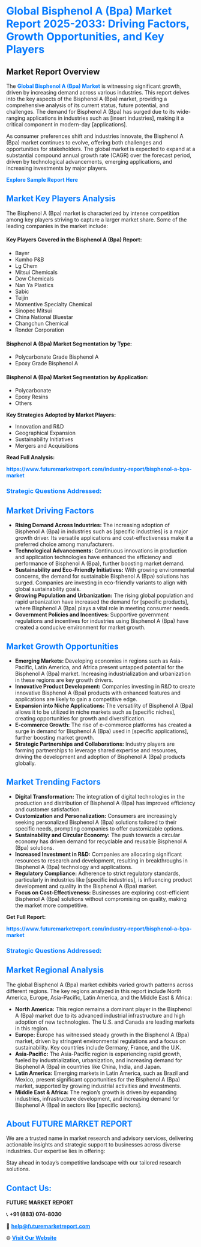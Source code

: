 <h1 style="color: #007BFF;">Global Bisphenol A (Bpa) Market Report 2025-2033: Driving Factors, Growth Opportunities, and Key Players</h1>

<section id="overview">
<h2>Market Report Overview</h2>
<p>The <a href="https://www.futuremarketreport.com/industry-report/bisphenol-a-bpa-market" style="color: #007BFF; text-decoration: none;"><strong>Global Bisphenol A (Bpa) Market</strong></a> is witnessing significant growth, driven by increasing demand across various industries. This report delves into the key aspects of the Bisphenol A (Bpa) market, providing a comprehensive analysis of its current status, future potential, and challenges. The demand for Bisphenol A (Bpa) has surged due to its wide-ranging applications in industries such as [insert industries], making it a critical component in modern-day [applications].</p>
<p>As consumer preferences shift and industries innovate, the Bisphenol A (Bpa) market continues to evolve, offering both challenges and opportunities for stakeholders. The global market is expected to expand at a substantial compound annual growth rate (CAGR) over the forecast period, driven by technological advancements, emerging applications, and increasing investments by major players.</p>
</section>

<section id="overview">
<p><a href="https://www.futuremarketreport.com/request-sample/reportId=29782" style="color: #007BFF; text-decoration: none;"><strong>Explore Sample Report Here</strong></a></p>
</section>

<section id="key-players">
<h2 style="color: #007BFF;">Market Key Players Analysis</h2>
<p>The Bisphenol A (Bpa) market is characterized by intense competition among key players striving to capture a larger market share. Some of the leading companies in the market include:</p>
<h4>Key Players Covered in the Bisphenol A (Bpa) Report:</h4>
<ul><li>Bayer</li><li>Kumho P&amp;B</li><li>Lg Chem</li><li>Mitsui Chemicals</li><li>Dow Chemicals</li><li>Nan Ya Plastics</li><li>Sabic</li><li>Teijin</li><li>Momentive Specialty Chemical</li><li>Sinopec Mitsui</li><li>China National Bluestar</li><li>Changchun Chemical</li><li>Ronder Corporation</li></ul>
<h4>Bisphenol A (Bpa) Market Segmentation by Type:</h4>
<ul><li>Polycarbonate Grade Bisphenol A</li><li>Epoxy Grade Bisphenol A</li></ul>

<h4>Bisphenol A (Bpa) Market Segmentation by Application:</h4>
<ul><li>Polycarbonate</li><li>Epoxy Resins</li><li>Others</li></ul>
<p><strong>Key Strategies Adopted by Market Players:</strong></p>
<ul>
<li>Innovation and R&D</li>
<li>Geographical Expansion</li>
<li>Sustainability Initiatives</li>
<li>Mergers and Acquisitions</li>
</ul>
</section>

<section>
<p><strong>Read Full Analysis: </strong></p><a href="https://www.futuremarketreport.com/industry-report/bisphenol-a-bpa-market" style="color: #007BFF; text-decoration: none;"><strong>https://www.futuremarketreport.com/industry-report/bisphenol-a-bpa-market</strong></a>
<h3 style="color: #007BFF;">Strategic Questions Addressed:</h3>
</section>

<section id="driving-factors">
<h2 style="color: #007BFF;">Market Driving Factors</h2>
<ul>
<li><strong>Rising Demand Across Industries:</strong> The increasing adoption of Bisphenol A (Bpa) in industries such as [specific industries] is a major growth driver. Its versatile applications and cost-effectiveness make it a preferred choice among manufacturers.</li>
<li><strong>Technological Advancements:</strong> Continuous innovations in production and application technologies have enhanced the efficiency and performance of Bisphenol A (Bpa), further boosting market demand.</li>
<li><strong>Sustainability and Eco-Friendly Initiatives:</strong> With growing environmental concerns, the demand for sustainable Bisphenol A (Bpa) solutions has surged. Companies are investing in eco-friendly variants to align with global sustainability goals.</li>
<li><strong>Growing Population and Urbanization:</strong> The rising global population and rapid urbanization have increased the demand for [specific products], where Bisphenol A (Bpa) plays a vital role in meeting consumer needs.</li>
<li><strong>Government Policies and Incentives:</strong> Supportive government regulations and incentives for industries using Bisphenol A (Bpa) have created a conducive environment for market growth.</li>
</ul>
</section>

<section id="growth-opportunities">
<h2 style="color: #007BFF;">Market Growth Opportunities</h2>
<ul>
<li><strong>Emerging Markets:</strong> Developing economies in regions such as Asia-Pacific, Latin America, and Africa present untapped potential for the Bisphenol A (Bpa) market. Increasing industrialization and urbanization in these regions are key growth drivers.</li>
<li><strong>Innovative Product Development:</strong> Companies investing in R&D to create innovative Bisphenol A (Bpa) products with enhanced features and applications are likely to gain a competitive edge.</li>
<li><strong>Expansion into Niche Applications:</strong> The versatility of Bisphenol A (Bpa) allows it to be utilized in niche markets such as [specific niches], creating opportunities for growth and diversification.</li>
<li><strong>E-commerce Growth:</strong> The rise of e-commerce platforms has created a surge in demand for Bisphenol A (Bpa) used in [specific applications], further boosting market growth.</li>
<li><strong>Strategic Partnerships and Collaborations:</strong> Industry players are forming partnerships to leverage shared expertise and resources, driving the development and adoption of Bisphenol A (Bpa) products globally.</li>
</ul>
</section>

<section id="trending-factors">
<h2 style="color: #007BFF;">Market Trending Factors</h2>
<ul>
<li><strong>Digital Transformation:</strong> The integration of digital technologies in the production and distribution of Bisphenol A (Bpa) has improved efficiency and customer satisfaction.</li>
<li><strong>Customization and Personalization:</strong> Consumers are increasingly seeking personalized Bisphenol A (Bpa) solutions tailored to their specific needs, prompting companies to offer customizable options.</li>
<li><strong>Sustainability and Circular Economy:</strong> The push towards a circular economy has driven demand for recyclable and reusable Bisphenol A (Bpa) solutions.</li>
<li><strong>Increased Investment in R&D:</strong> Companies are allocating significant resources to research and development, resulting in breakthroughs in Bisphenol A (Bpa) technology and applications.</li>
<li><strong>Regulatory Compliance:</strong> Adherence to strict regulatory standards, particularly in industries like [specific industries], is influencing product development and quality in the Bisphenol A (Bpa) market.</li>
<li><strong>Focus on Cost-Effectiveness:</strong> Businesses are exploring cost-efficient Bisphenol A (Bpa) solutions without compromising on quality, making the market more competitive.</li>
</ul>
</section>

<section>
<p><strong>Get Full Report: </strong></p><a href="https://www.futuremarketreport.com/industry-report/bisphenol-a-bpa-market" style="color: #007BFF; text-decoration: none;"><strong>https://www.futuremarketreport.com/industry-report/bisphenol-a-bpa-market</strong></a>
<h3 style="color: #007BFF;">Strategic Questions Addressed:</h3>
</section>


<section id="regional-analysis">
<h2 style="color: #007BFF;">Market Regional Analysis</h2>
<p>The global Bisphenol A (Bpa) market exhibits varied growth patterns across different regions. The key regions analyzed in this report include North America, Europe, Asia-Pacific, Latin America, and the Middle East & Africa:</p>
<ul>
<li><strong>North America:</strong> This region remains a dominant player in the Bisphenol A (Bpa) market due to its advanced industrial infrastructure and high adoption of new technologies. The U.S. and Canada are leading markets in this region.</li>
<li><strong>Europe:</strong> Europe has witnessed steady growth in the Bisphenol A (Bpa) market, driven by stringent environmental regulations and a focus on sustainability. Key countries include Germany, France, and the U.K.</li>
<li><strong>Asia-Pacific:</strong> The Asia-Pacific region is experiencing rapid growth, fueled by industrialization, urbanization, and increasing demand for Bisphenol A (Bpa) in countries like China, India, and Japan.</li>
<li><strong>Latin America:</strong> Emerging markets in Latin America, such as Brazil and Mexico, present significant opportunities for the Bisphenol A (Bpa) market, supported by growing industrial activities and investments.</li>
<li><strong>Middle East & Africa:</strong> The region’s growth is driven by expanding industries, infrastructure development, and increasing demand for Bisphenol A (Bpa) in sectors like [specific sectors].</li>
</ul>
</section>

<footer>
<h2 style="color: #007BFF;">About FUTURE MARKET REPORT</h2>
<p>We are a trusted name in market research and advisory services, delivering actionable insights and strategic support to businesses across diverse industries. Our expertise lies in offering:</p>

<p>Stay ahead in today’s competitive landscape with our tailored research solutions.</p>

<h2 style="color: #007BFF;">Contact Us:</h2>
<p><strong>FUTURE MARKET REPORT</strong></p>
<p>📞 <strong>+91 (883) 074-8030</strong></p>
<p>📧 <strong><a href="mailto:help@futuremarketreport.com" style="color: #007BFF;">help@futuremarketreport.com</a></strong></p>
<p>🌐 <strong><a href="https://www.futuremarketreport.com/" style="color: #007BFF;">Visit Our Website</a></strong></p>
</footer>
